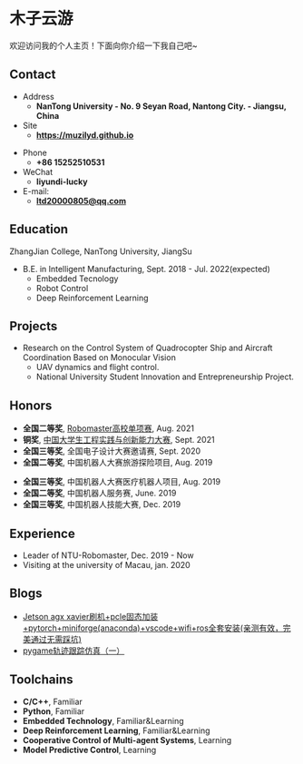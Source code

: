 # 木子云游

欢迎访问我的个人主页！下面向你介绍一下我自己吧\~

<!-- .slide -->

## Contact

- Address
  - **NanTong University - No. 9 Seyan Road, Nantong City. - Jiangsu, China**
- Site
  - **<https://muzilyd.github.io>**

<!-- .slide vertical=true -->

- Phone
  - **+86 15252510531**
- WeChat
  - **liyundi-lucky**
- E-mail:
  - **ltd20000805@qq.com**

<!-- .slide -->

## Education

ZhangJian College, NanTong University, JiangSu

- B.E. in Intelligent Manufacturing, Sept. 2018 - Jul. 2022(expected)
  - Embedded Tecnology
  - Robot Control
  - Deep Reinforcement Learning

<!-- .slide -->

## Projects

<!-- .slide vertical=true -->

- Research on the Control System of Quadrocopter Ship and Aircraft Coordination Based on Monocular Vision
  - UAV dynamics and flight control.
  - National University Student Innovation and Entrepreneurship Project.

<!-- .slide -->

## Honors

- **全国二等奖**, [Robomaster高校单项赛](https://www.robomaster.com/zh-CN), Aug. 2021
- **铜奖**, [中国大学生工程实践与创新能力大赛](http://www.gcxl.edu.cn/new/index.html), Sept. 2021
- **全国三等奖**, 全国电子设计大赛邀请赛, Sept. 2020
- **全国二等奖**, 中国机器人大赛旅游探险项目, Aug. 2019

<!-- .slide vertical=true -->

- **全国三等奖**, 中国机器人大赛医疗机器人项目, Aug. 2019
- **全国二等奖**, 中国机器人服务赛, June. 2019
- **全国三等奖**, 中国机器人技能大赛, Dec. 2019

<!-- .slide -->

## Experience

- Leader of NTU-Robomaster, Dec. 2019 - Now
- Visiting at the university of Macau, jan. 2020

<!-- .slide -->

## Blogs

- [Jetson agx xavier刷机+pcle固态加装+pytorch+miniforge(anaconda)+vscode+wifi+ros全套安装(亲测有效，完美通过无需踩坑)](https://muzilyd.github.io/2021/12/31/Jetson-agx-xavier%E5%85%A8%E5%A5%97%E5%AE%89%E8%A3%85/)
- [pygame轨迹跟踪仿真（一）](https://muzilyd.github.io/2021/12/31/pygame%E8%BD%A8%E8%BF%B9%E8%B7%9F%E8%B8%AA%E4%BB%BF%E7%9C%9F-%E4%B8%80/)
<!-- .slide -->

## Toolchains

<!-- .slide vertical=true -->

- **C/C++**, Familiar
- **Python**, Familiar
- **Embedded Technology**, Familiar&Learning
- **Deep Reinforcement Learning**, Familiar&Learning
- **Cooperative Control of Multi-agent Systems**, Learning
- **Model Predictive Control**, Learning
